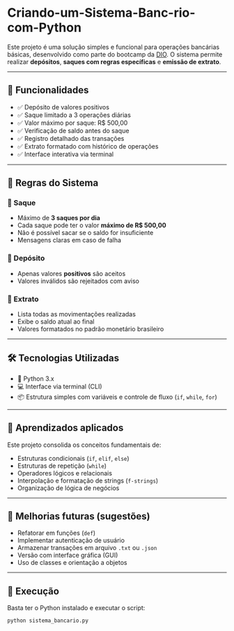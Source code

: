 # Criando-um-Sistema-Banc-rio-com-Python
Este projeto é uma solução simples e funcional para operações bancárias básicas, desenvolvido como parte do bootcamp da [DIO](https://www.dio.me/). O sistema permite realizar **depósitos**, **saques com regras específicas** e **emissão de extrato**.

---

## 🚀 Funcionalidades

- ✅ Depósito de valores positivos
- ✅ Saque limitado a 3 operações diárias
- ✅ Valor máximo por saque: R$ 500,00
- ✅ Verificação de saldo antes do saque
- ✅ Registro detalhado das transações
- ✅ Extrato formatado com histórico de operações
- ✅ Interface interativa via terminal

---

## 📜 Regras do Sistema

### 🔐 Saque
- Máximo de **3 saques por dia**
- Cada saque pode ter o valor **máximo de R$ 500,00**
- Não é possível sacar se o saldo for insuficiente
- Mensagens claras em caso de falha

### 💸 Depósito
- Apenas valores **positivos** são aceitos
- Valores inválidos são rejeitados com aviso

### 🧾 Extrato
- Lista todas as movimentações realizadas
- Exibe o saldo atual ao final
- Valores formatados no padrão monetário brasileiro

---

## 🛠️ Tecnologias Utilizadas

- 🐍 Python 3.x
- 💻 Interface via terminal (CLI)
- 📦 Estrutura simples com variáveis e controle de fluxo (`if`, `while`, `for`)

---

## 🧠 Aprendizados aplicados

Este projeto consolida os conceitos fundamentais de:

- Estruturas condicionais (`if`, `elif`, `else`)
- Estruturas de repetição (`while`)
- Operadores lógicos e relacionais
- Interpolação e formatação de strings (`f-strings`)
- Organização de lógica de negócios

---

## 🔧 Melhorias futuras (sugestões)

- Refatorar em funções (`def`)
- Implementar autenticação de usuário
- Armazenar transações em arquivo `.txt` ou `.json`
- Versão com interface gráfica (GUI)
- Uso de classes e orientação a objetos

---

## 📁 Execução

Basta ter o Python instalado e executar o script:

```bash
python sistema_bancario.py
